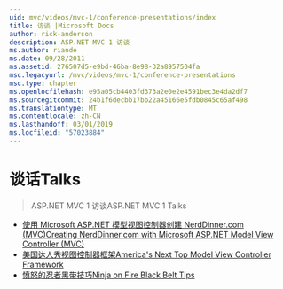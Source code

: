 ```yaml
---
uid: mvc/videos/mvc-1/conference-presentations/index
title: 访谈 |Microsoft Docs
author: rick-anderson
description: ASP.NET MVC 1 访谈
ms.author: riande
ms.date: 09/28/2011
ms.assetid: 276507d5-e9bd-46ba-8e98-32a8957504fa
msc.legacyurl: /mvc/videos/mvc-1/conference-presentations
msc.type: chapter
ms.openlocfilehash: e95a05cb4403fd373a2e0e2e4591bec3e4da2df7
ms.sourcegitcommit: 24b1f6decbb17bb22a45166e5fdb0845c65af498
ms.translationtype: MT
ms.contentlocale: zh-CN
ms.lasthandoff: 03/01/2019
ms.locfileid: "57023884"
---
```

<a name="talks"></a><span data-ttu-id="bad22-103">谈话</span><span class="sxs-lookup"><span data-stu-id="bad22-103">Talks</span></span>
====================
> <span data-ttu-id="bad22-104">ASP.NET MVC 1 访谈</span><span class="sxs-lookup"><span data-stu-id="bad22-104">ASP.NET MVC 1 Talks</span></span>


- [<span data-ttu-id="bad22-105">使用 Microsoft ASP.NET 模型视图控制器创建 NerdDinner.com (MVC)</span><span class="sxs-lookup"><span data-stu-id="bad22-105">Creating NerdDinner.com with Microsoft ASP.NET Model View Controller (MVC)</span></span>](creating-nerddinnercom-with-microsoft-aspnet-model-view-controller-mvc.md)
- [<span data-ttu-id="bad22-106">美国达人秀视图控制器框架</span><span class="sxs-lookup"><span data-stu-id="bad22-106">America's Next Top Model View Controller Framework</span></span>](americas-next-top-model-view-controller-framework.md)
- [<span data-ttu-id="bad22-107">愤怒的忍者黑带技巧</span><span class="sxs-lookup"><span data-stu-id="bad22-107">Ninja on Fire Black Belt Tips</span></span>](ninja-on-fire-black-belt-tips.md)
